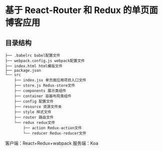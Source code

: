 # 基于 React-Router 和 Redux 的单页面博客应用



## 目录结构

```
├── .babelrc babel配置文件
├── webpack.config.js webpack配置文件
├── index.html html模版文件
├── package.json
└── src
 	├── index.jsx 单页面应用项目入口文件
 	├── store.js Redux-store文件
	├── components 展示类组件
	├── container 容器布局类组件
	├── config 配置文件
	├── resource 资源文件夹
	├── style 样式文件
	├── router 路由文件
	└── redux redux文件
	    ├── action Redux-action文件
	    └── reducer Redux-reducer文件
```

客户端：React+Redux+wabpack
服务端：Koa




